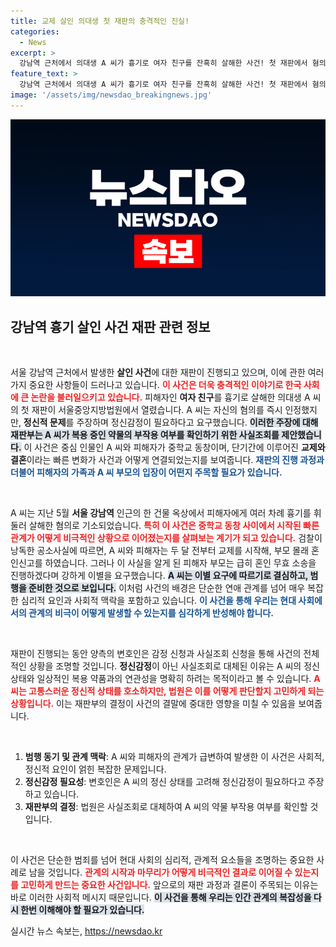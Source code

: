 ```yaml
---
title: 교제 살인 의대생 첫 재판의 충격적인 진실!
categories:
  - News
excerpt: >
  강남역 근처에서 의대생 A 씨가 흉기로 여자 친구를 잔혹히 살해한 사건! 첫 재판에서 혐의를 인정하며 정신감정 필요성을 주장한 A 씨의 충격적인 범행 동기와 진실은 무엇일까요?
feature_text: >
  강남역 근처에서 의대생 A 씨가 흉기로 여자 친구를 잔혹히 살해한 사건! 첫 재판에서 혐의를 인정하며 정신감정 필요성을 주장한 A 씨의 충격적인 범행 동기와 진실은 무엇일까요?
image: '/assets/img/newsdao_breakingnews.jpg'
---
```


<p><img src="/assets/img/newsdao_breakingnews.jpg" alt="firstkoreanews 속보" /></p>

<h2 data-ke-size="size26">강남역 흉기 살인 사건 재판 관련 정보</h2>

<p data-ke-size="size16">&nbsp;</p>

<p>서울 강남역 근처에서 발생한 <b>살인 사건</b>에 대한 재판이 진행되고 있으며, 이에 관한 여러 가지 중요한 사항들이 드러나고 있습니다. <b><span style="color: #ee2323;">이 사건은 더욱 충격적인 이야기로 한국 사회에 큰 논란을 불러일으키고 있습니다.</span></b> 피해자인 <strong>여자 친구</strong>를 흉기로 살해한 의대생 A 씨의 첫 재판이 서울중앙지방법원에서 열렸습니다. A 씨는 자신의 혐의를 즉시 인정했지만, <strong>정신적 문제</strong>를 주장하며 정신감정이 필요하다고 요구했습니다. <b><span style="background-color: #21538527;">이러한 주장에 대해 재판부는 A 씨가 복용 중인 약물의 부작용 여부를 확인하기 위한 사실조회를 제안했습니다.</span></b> 이 사건은 중심 인물인 A 씨와 피해자가 중학교 동창이며, 단기간에 이루어진 <strong>교제와 결혼</strong>이라는 빠른 변화가 사건과 어떻게 연결되었는지를 보여줍니다. <b><span style="color: #1a5490;">재판의 진행 과정과 더불어 피해자의 가족과 A 씨 부모의 입장이 어떤지 주목할 필요가 있습니다.</span></b></p>

<p data-ke-size="size16">&nbsp;</p>

<p>A 씨는 지난 5월 <strong>서울 강남역</strong> 인근의 한 건물 옥상에서 피해자에게 여러 차례 흉기를 휘둘러 살해한 혐의로 기소되었습니다. <b><span style="color: #ee2323;">특히 이 사건은 중학교 동창 사이에서 시작된 빠른 관계가 어떻게 비극적인 상황으로 이어졌는지를 살펴보는 계기가 되고 있습니다.</span></b> 검찰이 낭독한 공소사실에 따르면, A 씨와 피해자는 두 달 전부터 교제를 시작해, 부모 몰래 혼인신고를 하였습니다. 그러나 이 사실을 알게 된 피해자 부모는 급히 혼인 무효 소송을 진행하겠다며 강하게 이별을 요구했습니다. <b><span style="background-color: #21538527;">A 씨는 이별 요구에 따르기로 결심하고, 범행을 준비한 것으로 보입니다.</span></b> 이처럼 사건의 배경은 단순한 연애 관계를 넘어 매우 복잡한 심리적 요인과 사회적 맥락을 포함하고 있습니다. <b><span style="color: #1a5490;">이 사건을 통해 우리는 현대 사회에서의 관계의 비극이 어떻게 발생할 수 있는지를 심각하게 반성해야 합니다.</span></b></p>

<p data-ke-size="size16">&nbsp;</p>

<p>재판이 진행되는 동안 양측의 변호인은 감정 신청과 사실조회 신청을 통해 사건의 전체적인 상황을 조명할 것입니다. <b>정신감정</b>이 아닌 사실조회로 대체된 이유는 A 씨의 정신 상태와 일상적인 복용 약품과의 연관성을 명확히 하려는 목적이라고 볼 수 있습니다. <b><span style="color: #ee2323;">A 씨는 고통스러운 정신적 상태를 호소하지만, 법원은 이를 어떻게 판단할지 고민하게 되는 상황입니다.</span></b> 이는 재판부의 결정이 사건의 결말에 중대한 영향을 미칠 수 있음을 보여줍니다.</p>

<p data-ke-size="size16">&nbsp;</p>

<ol>
<li><b>범행 동기 및 관계 맥락</b>: A 씨와 피해자의 관계가 급변하여 발생한 이 사건은 사회적, 정신적 요인이 얽힌 복잡한 문제입니다.</li>
<li><b>정신감정 필요성</b>: 변호인은 A 씨의 정신 상태를 고려해 정신감정이 필요하다고 주장하고 있습니다.</li>
<li><b>재판부의 결정</b>: 법원은 사실조회로 대체하여 A 씨의 약물 부작용 여부를 확인할 것입니다.</li>
</ol>

<p data-ke-size="size16">&nbsp;</p>

<p>이 사건은 단순한 범죄를 넘어 현대 사회의 심리적, 관계적 요소들을 조명하는 중요한 사례로 남을 것입니다. <b><span style="color: #ee2323;">관계의 시작과 마무리가 어떻게 비극적인 결과로 이어질 수 있는지를 고민하게 만드는 중요한 사건입니다.</span></b> 앞으로의 재판 과정과 결론이 주목되는 이유는 바로 이러한 사회적 메시지 때문입니다. <b><span style="background-color: #21538527;">이 사건을 통해 우리는 인간 관계의 복잡성을 다시 한번 이해해야 할 필요가 있습니다.</span></b></p>
실시간 뉴스 속보는, <a href="https://newsdao.kr" rel="dofollow">https://newsdao.kr</a>


